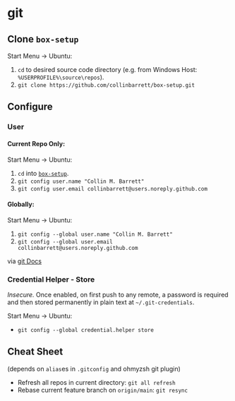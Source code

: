 # git

## Clone `box-setup`

Start Menu -> Ubuntu:

1.  `cd` to desired source code directory (e.g. from Windows Host: `%USERPROFILE%\source\repos`).
2.  `git clone https://github.com/collinbarrett/box-setup.git`

## Configure

### User

#### Current Repo Only:

Start Menu -> Ubuntu:

1.  `cd` into [`box-setup`](https://github.com/collinbarrett/box-setup).
2.  `git config user.name "Collin M. Barrett"`
3.  `git config user.email collinbarrett@users.noreply.github.com`

#### Globally:

Start Menu -> Ubuntu:

1.  `git config --global user.name "Collin M. Barrett"`
2.  `git config --global user.email collinbarrett@users.noreply.github.com`

via [git Docs](https://git-scm.com/book/en/v2/Getting-Started-First-Time-Git-Setup#_your_identity)

### Credential Helper - Store

_Insecure._ Once enabled, on first push to any remote, a password is required and then stored permanently in plain text at `~/.git-credentials`.

Start Menu -> Ubuntu:

- `git config --global credential.helper store`

## Cheat Sheet

(depends on `alias`es in `.gitconfig` and ohmyzsh git plugin)

- Refresh all repos in current directory: `git all refresh`
- Rebase current feature branch on `origin/main`: `git resync`
